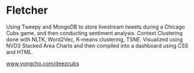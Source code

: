 # Fletcher
Using Tweepy and MongoDB to store livestream tweets during a Chicago Cubs game, and then conducting sentiment analysis.
Context Clustering done with NLTK, Word2Vec, K-means clustering, TSNE.
Visualized using NVD3 Stacked Area Charts and then compiled into a dashboard using CSS and HTML.

www.yongcho.com/deezcubs
